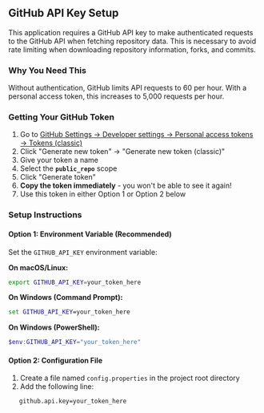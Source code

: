## GitHub API Key Setup

This application requires a GitHub API key to make authenticated requests to the GitHub API when fetching repository data. This is necessary to avoid rate limiting when downloading repository information, forks, and commits.

### Why You Need This
Without authentication, GitHub limits API requests to 60 per hour. With a personal access token, this increases to 5,000 requests per hour.

### Getting Your GitHub Token

1. Go to [GitHub Settings → Developer settings → Personal access tokens → Tokens (classic)](https://github.com/settings/tokens)
2. Click "Generate new token" → "Generate new token (classic)"
3. Give your token a name
4. Select the **`public_repo`** scope
5. Click "Generate token"
6. **Copy the token immediately** - you won't be able to see it again!
7. Use this token in either Option 1 or Option 2 below

### Setup Instructions

#### Option 1: Environment Variable (Recommended)
Set the `GITHUB_API_KEY` environment variable:

**On macOS/Linux:**
```bash
export GITHUB_API_KEY=your_token_here
```

**On Windows (Command Prompt):**
```cmd
set GITHUB_API_KEY=your_token_here
```

**On Windows (PowerShell):**
```powershell
$env:GITHUB_API_KEY="your_token_here"
```

#### Option 2: Configuration File
1. Create a file named `config.properties` in the project root directory
2. Add the following line:
```properties
   github.api.key=your_token_here
```
